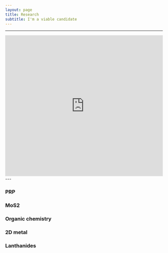 ```yaml
---
layout: page
title: Research
subtitle: I'm a viable candidate
---
```


---
<iframe src="http://www.nicetool.net/embed/elements.html" width="100%" height="450px;" scrolling="no" style="border:0px;"></iframe>
---

### PRP



### MoS2



### Organic chemistry



### 2D metal



### Lanthanides

